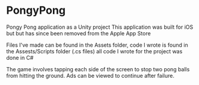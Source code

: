 # PongyPong
Pongy Pong application as a Unity project
This application was built for iOS but but has since been removed from the Apple App Store

Files I've made can be found in the Assets folder, code I wrote is found in the Assests/Scripts folder (.cs files)
all code I wrote for the project was done in C#

The game involves tapping each side of the screen to stop two pong balls from hitting the
ground. Ads can be viewed to continue after failure.
